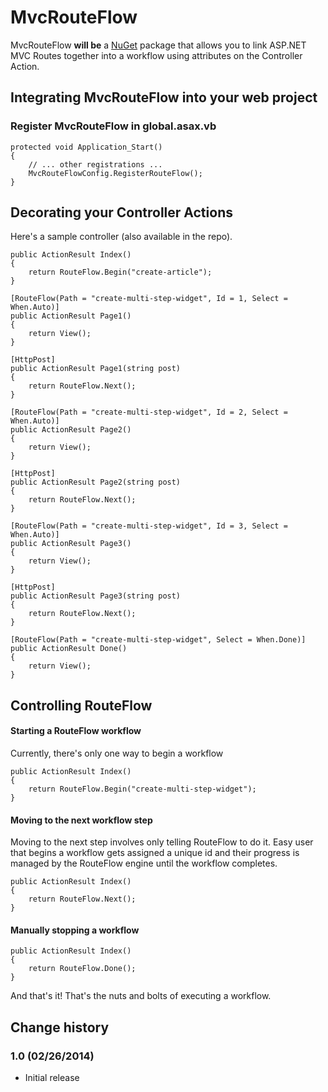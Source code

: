 MvcRouteFlow
============

MvcRouteFlow **will be** a [NuGet](http://nuget.org/) package that allows you to link ASP.NET MVC Routes together into a workflow using attributes on the Controller Action.

## Integrating MvcRouteFlow into your web project

### Register MvcRouteFlow in global.asax.vb

	protected void Application_Start()
    {
        // ... other registrations ...
        MvcRouteFlowConfig.RegisterRouteFlow();
    }

## Decorating your Controller Actions ##

Here's a sample controller (also available in the repo).

	public ActionResult Index()
    {
        return RouteFlow.Begin("create-article");
    }

    [RouteFlow(Path = "create-multi-step-widget", Id = 1, Select = When.Auto)]
    public ActionResult Page1()
    {
        return View();
    }

    [HttpPost]
    public ActionResult Page1(string post)
    {
        return RouteFlow.Next();
    }

    [RouteFlow(Path = "create-multi-step-widget", Id = 2, Select = When.Auto)]
    public ActionResult Page2()
    {
        return View();
    }

    [HttpPost]
    public ActionResult Page2(string post)
    {
        return RouteFlow.Next();
    }

    [RouteFlow(Path = "create-multi-step-widget", Id = 3, Select = When.Auto)]
    public ActionResult Page3()
    {
        return View();
    }

    [HttpPost]
    public ActionResult Page3(string post)
    {
        return RouteFlow.Next();
    }

    [RouteFlow(Path = "create-multi-step-widget", Select = When.Done)]
    public ActionResult Done()
    {
        return View();
    }


## Controlling RouteFlow ##

#### Starting a RouteFlow workflow ####

Currently, there's only one way to begin a workflow

	public ActionResult Index()
    {
        return RouteFlow.Begin("create-multi-step-widget");
    }


#### Moving to the next workflow step ####

Moving to the next step involves only telling RouteFlow to do it. Easy user that begins a workflow gets assigned a unique id and their progress is managed by the RouteFlow engine until the workflow completes.

	public ActionResult Index()
    {
        return RouteFlow.Next();
    }


#### Manually stopping a workflow ####

	public ActionResult Index()
    {
        return RouteFlow.Done();
    }

And that's it! That's the nuts and bolts of executing a workflow.


## Change history

### 1.0 (02/26/2014)

* Initial release
